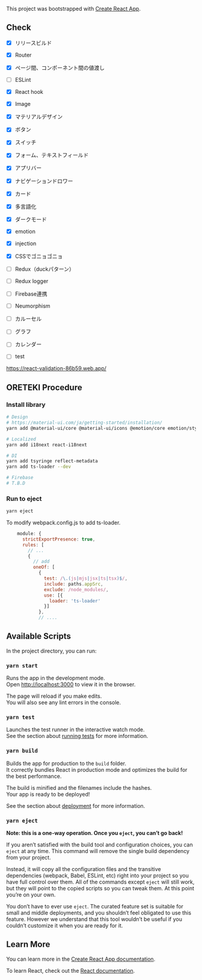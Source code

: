 This project was bootstrapped with [Create React App](https://github.com/facebook/create-react-app).

## Check

- [x] リリースビルド
- [x] Router
- [x] ページ間、コンポーネント間の値渡し
- [ ] ESLint
- [x] React hook
- [x] Image
- [x] マテリアルデザイン
- [x] ボタン
- [x] スイッチ
- [x] フォーム、テキストフィールド
- [x] アプリバー
- [x] ナビゲーションドロワー
- [x] カード
- [x] 多言語化
- [x] ダークモード
- [x] emotion
- [x] injection
- [x] CSSでゴニョゴニョ
- [ ] Redux（duckパターン）
- [ ] Redux logger
- [ ] Firebase連携
- [ ] Neumorphism
- [ ] カルーセル
- [ ] グラフ
- [ ] カレンダー
- [ ] test


https://react-validation-86b59.web.app/

## ORETEKI Procedure

### Install library

```sh
# Design
# https://material-ui.com/ja/getting-started/installation/
yarn add @material-ui/core @material-ui/icons @emotion/core emotion/styled 

# Localized
yarn add i18next react-i18next

# DI
yarn add tsyringe reflect-metadata
yarn add ts-loader --dev

# Firebase
# T.B.D
```

### Run to eject

```sh
yarn eject
```

To modify webpack.config.js to add ts-loader.

```js
    module: {
      strictExportPresence: true,
      rules: [
        // ...
        {
          // add
          oneOf: [
            {
              test: /\.(js|mjs|jsx|ts|tsx)$/,
              include: paths.appSrc,
              exclude: /node_modules/,
              use: [{
                loader: 'ts-loader'
              }]
            },
            // ....
```

## Available Scripts

In the project directory, you can run:

### `yarn start`

Runs the app in the development mode.<br />
Open [http://localhost:3000](http://localhost:3000) to view it in the browser.

The page will reload if you make edits.<br />
You will also see any lint errors in the console.

### `yarn test`

Launches the test runner in the interactive watch mode.<br />
See the section about [running tests](https://facebook.github.io/create-react-app/docs/running-tests) for more information.

### `yarn build`

Builds the app for production to the `build` folder.<br />
It correctly bundles React in production mode and optimizes the build for the best performance.

The build is minified and the filenames include the hashes.<br />
Your app is ready to be deployed!

See the section about [deployment](https://facebook.github.io/create-react-app/docs/deployment) for more information.

### `yarn eject`

**Note: this is a one-way operation. Once you `eject`, you can’t go back!**

If you aren’t satisfied with the build tool and configuration choices, you can `eject` at any time. This command will remove the single build dependency from your project.

Instead, it will copy all the configuration files and the transitive dependencies (webpack, Babel, ESLint, etc) right into your project so you have full control over them. All of the commands except `eject` will still work, but they will point to the copied scripts so you can tweak them. At this point you’re on your own.

You don’t have to ever use `eject`. The curated feature set is suitable for small and middle deployments, and you shouldn’t feel obligated to use this feature. However we understand that this tool wouldn’t be useful if you couldn’t customize it when you are ready for it.

## Learn More

You can learn more in the [Create React App documentation](https://facebook.github.io/create-react-app/docs/getting-started).

To learn React, check out the [React documentation](https://reactjs.org/).

